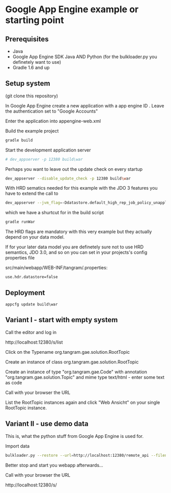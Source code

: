 Google App Engine example or starting point
===========================================

Prerequisites
-------------

* Java
* Google App Engine SDK Java AND Python (for the bulkloader.py you definetely want to use)
* Gradle 1.6 and up

Setup system
------------

(git clone this repository)

In Google App Engine create a new application with a app engine ID <aeid>. Leave the authentication set to "Google Accounts"

Enter the application <aeid> into appengine-web.xml

Build the example project

```bash
gradle build
```

Start the development application server

```bash
# dev_appserver -p 12380 build\war
```

Perhaps you want to leave out the update check on every startup

```bash
dev_appserver --disable_update_check -p 12380 build\war
```

With HRD sematics needed for this example with the JDO 3 features you have to extend the call to

```bash
dev_appserver --jvm_flag=-Ddatastore.default_high_rep_job_policy_unapplied_job_pct=1  -p 12380 build\war
```

which we have a shurtcut for in the build script

```bash
gradle runWar
```

The HRD flags are mandatory with this very example but they actually depend on your data model.

If for your later data model you are definetely sure not to use HRD semantics, JDO 3.0, and so on you can set in your projects's config properties file

src/main/webapp/WEB-INF/tangram/<application>.properties:
```
use.hdr.datastore=false
```

Deployment
----------

```
appcfg update build\war
```


Variant I - start with empty system
-----------------------------------

Call the editor and log in

http://localhost:12380/s/list

Click on the Typename org.tangram.gae.solution.RootTopic

Create an instance of class org.tangram.gae.solution.RootTopic

Create an instance of type "org.tangram.gae.Code" with annotation "org.tangram.gae.solution.Topic" and mime type text/html - enter some text as code 

Call with your browser the URL

List the RootTopic instances again and click "Web Ansicht" on your single RootTopic instance.


Variant II - use demo data
--------------------------

This is, what the python stuff from Google App Engine is used for.

Import data

```bash
bulkloader.py --restore --url=http://localhost:12380/remote_api --filename=gae-example.db
```

Better stop and start you webapp afterwards...

Call with your browser the URL

http://localhost:12380/s/
